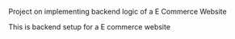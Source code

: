 Project on implementing backend logic of a E Commerce Website

This is backend setup for a E commerce website
